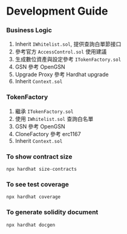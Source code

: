 # Development Guide

### Business Logic
1. Inherit `IWhitelist.sol`, 提供查詢白單節接口
2. 參考官方 `AccessControl.sol` 使用建議
3. 生成數位資產與設定參考 `ITokenFactory.sol`
4. GSN 參考 OpenGSN
5. Upgrade Proxy 參考 Hardhat upgrade
6. Inherit `Context.sol`

### TokenFactory
1. 繼承 `ITokenFactory.sol` 
2. 使用 `IWhitelist.sol` 查詢白名單
3. GSN 參考 OpenGSN
4. CloneFactory 參考 erc1167
5. Inherit `Context.sol`

### To show contract size
`npx hardhat size-contracts`

### To see test coverage
`npx hardhat coverage`

### To generate solidity document
`npx hardhat docgen`
